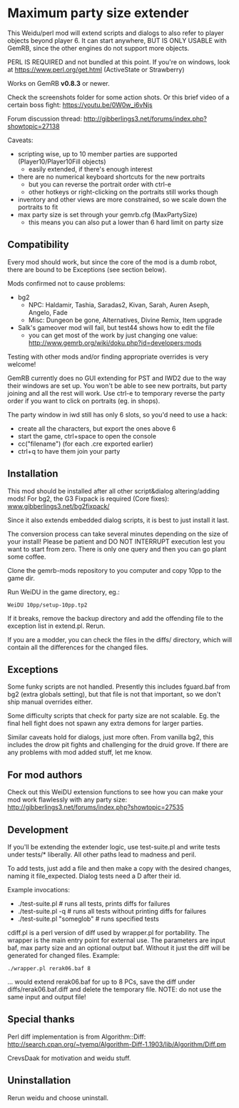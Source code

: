 Maximum party size extender
===========================
This Weidu/perl mod will extend scripts and dialogs to also refer to player objects
beyond player 6. It can start anywhere, BUT IS ONLY USABLE with GemRB, since the
other engines do not support more objects.

PERL IS REQUIRED and not bundled at this point. If you're on windows, look at
https://www.perl.org/get.html (ActiveState or Strawberry)

Works on GemRB **v0.8.3** or newer.

Check the screenshots folder for some action shots. Or this brief video of a certain boss fight:
https://youtu.be/0W0w_i6vNjs

Forum discussion thread:
http://gibberlings3.net/forums/index.php?showtopic=27138

Caveats:
- scripting wise, up to 10 member parties are supported (Player10/Player10Fill objects)
  - easily extended, if there's enough interest
- there are no numerical keyboard shortcuts for the new portraits
  - but you can reverse the portrait order with ctrl-e
  - other hotkeys or right-clicking on the portraits still works though
- inventory and other views are more constrained, so we scale down the portraits to fit
- max party size is set through your gemrb.cfg (MaxPartySize)
  - this means you can also put a lower than 6 hard limit on party size


Compatibility
-------------
Every mod should work, but since the core of the mod is a dumb robot, there
are bound to be Exceptions (see section below).

Mods confirmed not to cause problems:
* bg2
  * NPC: Haldamir, Tashia, Saradas2, Kivan, Sarah, Auren Aseph, Angelo, Fade
  * Misc: Dungeon be gone, Alternatives, Divine Remix, Item upgrade
* Salk's gameover mod will fail, but test44 shows how to edit the file
  * you can get most of the work by just changing one value: http://www.gemrb.org/wiki/doku.php?id=developers:mods

Testing with other mods and/or finding appropriate overrides is very welcome!

GemRB currently does no GUI extending for PST and IWD2 due to the way their windows are set up. You won't be able to see new portraits, but party joining and all the rest will work. Use ctrl-e to temporary reverse the party order if you want to click on portraits (eg. in shops).

The party window in iwd still has only 6 slots, so you'd need to use a hack:
- create all the characters, but export the ones above 6
- start the game, ctrl+space to open the console
- cc("filename") (for each .cre exported earlier)
- ctrl+q to have them join your party


Installation
------------
This mod should be installed after all other script&dialog altering/adding mods!
For bg2, the G3 Fixpack is required (Core fixes): www.gibberlings3.net/bg2fixpack/

Since it also extends embedded dialog scripts, it is best to just install it last.

The conversion process can take several minutes depending on the size of your install!
Please be patient and DO NOT INTERRUPT execution lest you want to start from zero.
There is only one query and then you can go plant some coffee.

Clone the gemrb-mods repository to you computer and copy 10pp to the game dir.

Run WeiDU in the game directory, eg.:

    WeiDU 10pp/setup-10pp.tp2

If it breaks, remove the backup directory and add the offending file to the
exception list in extend.pl. Rerun.

If you are a modder, you can check the files in the diffs/ directory, which
will contain all the differences for the changed files.

Exceptions
----------
Some funky scripts are not handled. Presently this includes fguard.baf from
bg2 (extra globals setting), but that file is not that important, so we don't
ship manual overrides either.

Some difficulty scripts that check for party size are not scalable. Eg. the
final hell fight does not spawn any extra demons for larger parties.

Similar caveats hold for dialogs, just more often. From vanilla bg2, this
includes the drow pit fights and challenging for the druid grove. If there
are any problems with mod added stuff, let me know.

For mod authors
---------------
Check out this WeiDU extension functions to see how you can make your mod work
flawlessly with any party size:
http://gibberlings3.net/forums/index.php?showtopic=27535

Development
-----------
If you'll be extending the extender logic, use test-suite.pl and write tests
under tests/* liberally. All other paths lead to madness and peril.

To add tests, just add a file and then make a copy with the desired changes,
naming it file_expected. Dialog tests need a D after their id.

Example invocations:
  * ./test-suite.pl       # runs all tests, prints diffs for failures
  * ./test-suite.pl -q    # runs all tests without printing diffs for failures
  * ./test-suite.pl "someglob"   # runs specified tests

cdiff.pl is a perl version of diff used by wrapper.pl for portability. The
wrapper is the main entry point for external use. The parameters are input baf,
max party size and an optional output baf. Without it just the diff will be
generated for changed files. Example:

    ./wrapper.pl rerak06.baf 8

... would extend rerak06.baf for up to 8 PCs, save the diff under
diffs/rerak06.baf.diff and delete the temporary file.
NOTE: do not use the same input and output file!

Special thanks
--------------
Perl diff implementation is from Algorithm::Diff:
http://search.cpan.org/~tyemq/Algorithm-Diff-1.1903/lib/Algorithm/Diff.pm

CrevsDaak for motivation and weidu stuff.

Uninstallation
--------------
Rerun weidu and choose uninstall.
